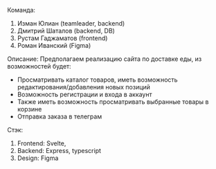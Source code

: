 Команда:
1. Изман Юлиан (teamleader, backend)
2. Дмитрий Шаталов (backend, DB)
3. Рустам Гаджаматов (frontend)
4. Роман Иванский (Figma)

Описание:
Предполагаем реализацию сайта по доставке еды, из возможностей будет:
* Просматривать каталог товаров, иметь возможность редактирования/добавления новых позиций
* Возможность регистрации и входа в аккаунт
* Также иметь возможность просматривать выбранные товары в корзине
* Отправка заказа в телеграм

Стэк:
1. Frontend: Svelte,
2. Backend: Express, typescript
3. Design: Figma
